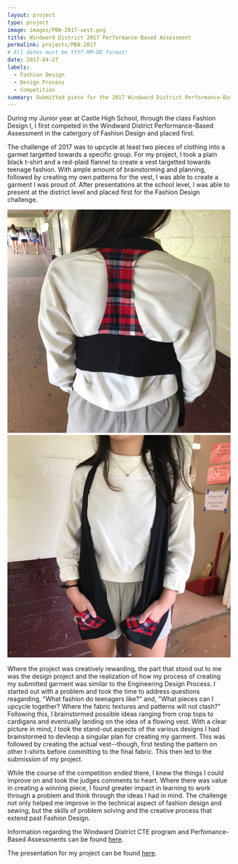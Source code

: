 ```yaml
---
layout: project
type: project
image: images/PBA-2017-vest.png
title: Windward District 2017 Performance-Based Assessment
permalink: projects/PBA-2017
# All dates must be YYYY-MM-DD format!
date: 2017-04-27
labels:
  - Fashion Design
  - Design Process
  - Competition
summary: Submitted piece for the 2017 Windward District Performance-Based Assessment in the catergory of Fashion Design.
---
```


During my Junior year at Castle High School, through the class Fashion Design I, I first competed in the Windward District Performance-Based Assessment in the catergory of Fashion Design and placed first.

The challenge of 2017 was to upcycle at least two pieces of clothing into a garmet targetted towards a specific group. For my project, I took a plain black t-shirt and a red-plaid flannel to create a vest targetted towards teenage fashion. With ample amount of brainstorming and planning, followed by creating my own patterns for the vest, I was able to create a garment I was proud of. After presentations at the school level, I was able to present at the district level and placed first for the Fashion Design challenge.

<img class="ui small left floated rounded image" src="../images/model-1.png">
<img class="ui small right floated rounded image" src="../images/model-2.png">

Where the project was creatively rewarding, the part that stood out to me was the design project and the realization of how my process of creating my submitted garment was similar to the Engineering Design Process. I started out with a problem and took the time to address questions reagarding, "What fashion do teenagers like?" and, "What pieces can I upcycle together? Where the fabric textures and patterns will not clash?" Following this, I brainstormed possible ideas ranging from crop tops to cardigans and eventually landing on the idea of a flowing vest. With a clear picture in mind, I took the stand-out aspects of the various designs I had brainstormed to devleop a singular plan for creating my garment. This was followed by creating the actual vest--though, first testing the pattern on other t-shirts before committing to the final fabric. This then led to the submission of my project.

While the course of the competition ended there, I knew the things I could improve on and took the judges comments to heart. Where there was value in creating a winning piece, I found greater impact in learning to work through a problem and think through the ideas I had in mind. The challenge not only helped me improve in the technical aspect of fashion design and sewing, but the skills of problem solving and the creative process that extend past Fashion Design.

Information regarding the Windward District CTE program and Perfomance-Based Assessments can be found [here](https://sites.google.com/kk.k12.hi.us/windwardcte/performance-based-assessment).

The presentation for my project can be found [here](https://docs.google.com/presentation/d/1DJNkJAPEHCYYKeTKmTs9ahvxnlEyHaJXfnzaDNJnEdQ/edit?usp=sharing).
